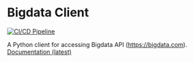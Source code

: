# Bigdata Client

[![CI/CD Pipeline](https://github.com/RavenPack/bigdata-client/actions/workflows/cicd.yml/badge.svg)](https://github.com/RavenPack/bigdata-client/actions/workflows/cicd.yml)

A Python client for accessing Bigdata API (https://bigdata.com).
[Documentation (latest)](https://bigdata-python-client.readthedocs-hosted.com/en/latest/index.html)
